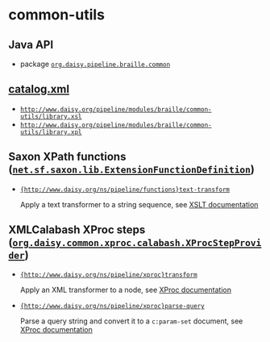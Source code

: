 # common-utils

## Java API

- package [`org.daisy.pipeline.braille.common`](java/org/daisy/pipeline/braille/common/)

## [catalog.xml](resources/META-INF/catalog.xml)

- [`http://www.daisy.org/pipeline/modules/braille/common-utils/library.xsl`](resources/xml/library.xsl)
- [`http://www.daisy.org/pipeline/modules/braille/common-utils/library.xpl`](resources/xml/library.xpl)

## Saxon XPath functions ([`net.sf.saxon.lib.ExtensionFunctionDefinition`](https://www.saxonica.com/html/documentation9.8/javadoc/net/sf/saxon/lib/ExtensionFunctionDefinition.html))

- [`{http://www.daisy.org/ns/pipeline/functions}text-transform`](java/org/daisy/pipeline/braille/common/saxon/impl/TextTransformDefinition.java)

  Apply a text transformer to a string sequence, see [XSLT documentation](resources/xml/library.xsl)

## XMLCalabash XProc steps ([`org.daisy.common.xproc.calabash.XProcStepProvider`](http://daisy.github.io/pipeline/api/org/daisy/common/xproc/calabash/XProcStepProvider.html))

- [`{http://www.daisy.org/ns/pipeline/xproc}transform`](java/org/daisy/pipeline/braille/common/calabash/impl/PxTransformStep.java)

  Apply an XML transformer to a node, see [XProc documentation](resources/xml/library.xpl)

- [`{http://www.daisy.org/ns/pipeline/xproc}parse-query`](java/org/daisy/pipeline/braille/common/calabash/impl/PxParseQueryStep.java)

  Parse a query string and convert it to a `c:param-set` document, see [XProc documentation](resources/xml/library.xpl)


<link rev="dp2:doc" href="./"/>
<link rev="dp2:doc" href="java/org/daisy/pipeline/braille/common/saxon/impl/TextTransformDefinition.java"/>
<link rev="dp2:doc" href="java/org/daisy/pipeline/braille/common/calabash/impl/PxTransformStep.java"/>
<link rev="dp2:doc" href="java/org/daisy/pipeline/braille/common/calabash/impl/PxParseQueryStep.java"/>
<link rel="rdf:type" href="http://www.daisy.org/ns/pipeline/apidoc"/>
